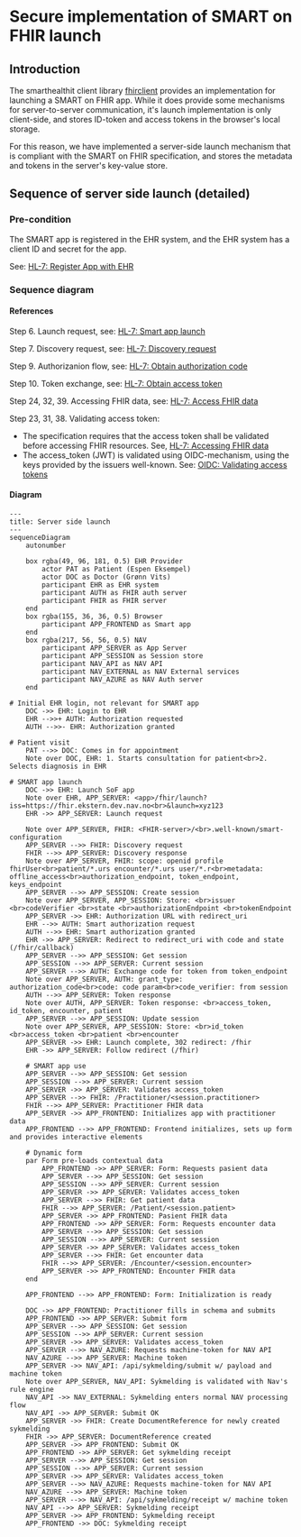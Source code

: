 # Secure implementation of SMART on FHIR launch

## Introduction

The smarthealthit client library [fhirclient](https://docs.smarthealthit.org/client-js/) provides an implementation for
launching a SMART on FHIR app. While it does provide some mechanisms for server-to-server communication, it's launch
implementation is only client-side, and stores ID-token and access tokens in the browser's local storage.

For this reason, we have implemented a server-side launch mechanism that is compliant with the SMART on FHIR
specification, and stores the metadata and tokens in the server's key-value store.

## Sequence of server side launch (detailed)

### Pre-condition

The SMART app is registered in the EHR system, and the EHR system has a client ID and secret for the app.

See: [HL-7: Register App with EHR](https://hl7.org/fhir/smart-app-launch/app-launch.html#step-1-register)

### Sequence diagram

#### References

[//]: # 'These steps are autonumbered in mermaid, and must be kept in sync manually'

Step 6. Launch request, see: [HL-7: Smart app launch](https://hl7.org/fhir/smart-app-launch/app-launch.html#step-2-launch-ehr)

Step 7. Discovery request, see: [HL-7: Discovery request](https://hl7.org/fhir/smart-app-launch/app-launch.html#step-3-discovery)

Step 9. Authorizanion flow, see: [HL-7: Obtain authorization code](https://hl7.org/fhir/smart-app-launch/app-launch.html#obtain-authorization-code)

Step 10. Token exchange, see: [HL-7: Obtain access token](https://hl7.org/fhir/smart-app-launch/app-launch.html#obtain-access-token)

Step 24, 32, 39. Accessing FHIR data, see: [HL-7: Access FHIR data](https://hl7.org/fhir/smart-app-launch/app-launch.html#access-fhir-api)

Step 23, 31, 38. Validating access token:

- The specification requires that the access token shall be validated before accessing FHIR resources. See, [HL-7: Accessing FHIR data](https://hl7.org/fhir/smart-app-launch/app-launch.html#response-6)
- The access_token (JWT) is validated using OIDC-mechanism, using the keys provided by the issuers well-known. See: [OIDC: Validating access tokens](https://datatracker.ietf.org/doc/html/rfc9068#name-validating-jwt-access-token)

#### Diagram

```mermaid
---
title: Server side launch
---
sequenceDiagram
    autonumber

    box rgba(49, 96, 181, 0.5) EHR Provider
        actor PAT as Patient (Espen Eksempel)
        actor DOC as Doctor (Grønn Vits)
        participant EHR as EHR system
        participant AUTH as FHIR auth server
        participant FHIR as FHIR server
    end
    box rgba(155, 36, 36, 0.5) Browser
        participant APP_FRONTEND as Smart app
    end
    box rgba(217, 56, 56, 0.5) NAV
        participant APP_SERVER as App Server
        participant APP_SESSION as Session store
        participant NAV_API as NAV API
        participant NAV_EXTERNAL as NAV External services
        participant NAV_AZURE as NAV Auth server
    end

# Initial EHR login, not relevant for SMART app
    DOC ->> EHR: Login to EHR
    EHR -->>+ AUTH: Authorization requested
    AUTH -->>- EHR: Authorization granted

# Patient visit
    PAT -->> DOC: Comes in for appointment
    Note over DOC, EHR: 1. Starts consultation for patient<br>2. Selects diagnosis in EHR

# SMART app launch
    DOC ->> EHR: Launch SoF app
    Note over EHR, APP_SERVER: <app>/fhir/launch?iss=https://fhir.ekstern.dev.nav.no<br>&launch=xyz123
    EHR ->> APP_SERVER: Launch request

    Note over APP_SERVER, FHIR: <FHIR-server>/<br>.well-known/smart-configuration
    APP_SERVER -->> FHIR: Discovery request
    FHIR -->> APP_SERVER: Discovery response
    Note over APP_SERVER, FHIR: scope: openid profile fhirUser<br>patient/*.urs encounter/*.urs user/*.r<br>metadata: offline_access<br>authorization_endpoint, token_endpoint, keys_endpoint
    APP_SERVER -->> APP_SESSION: Create session
    Note over APP_SERVER, APP_SESSION: Store: <br>issuer <br>codeVerifier <br>state <br>authorizationEndpoint <br>tokenEndpoint
    APP_SERVER ->> EHR: Authorization URL with redirect_uri
    EHR -->> AUTH: Smart authorization request
    AUTH -->> EHR: Smart authorization granted
    EHR ->> APP_SERVER: Redirect to redirect_uri with code and state (/fhir/callback)
    APP_SERVER -->> APP_SESSION: Get session
    APP_SESSION -->> APP_SERVER: Current session
    APP_SERVER -->> AUTH: Exchange code for token from token_endpoint
    Note over APP_SERVER, AUTH: grant_type: authorization_code<br>code: code param<br>code_verifier: from session
    AUTH -->> APP_SERVER: Token response
    Note over AUTH, APP_SERVER: Token response: <br>access_token, id_token, encounter, patient
    APP_SERVER -->> APP_SESSION: Update session
    Note over APP_SERVER, APP_SESSION: Store: <br>id_token <br>access_token <br>patient <br>encounter
    APP_SERVER ->> EHR: Launch complete, 302 redirect: /fhir
    EHR ->> APP_SERVER: Follow redirect (/fhir)

    # SMART app use
    APP_SERVER -->> APP_SESSION: Get session
    APP_SESSION -->> APP_SERVER: Current session
    APP_SERVER ->> APP_SERVER: Validates access_token
    APP_SERVER -->> FHIR: /Practitioner/<session.practitioner>
    FHIR -->> APP_SERVER: Practitioner FHIR data
    APP_SERVER ->> APP_FRONTEND: Initializes app with practitioner data
    APP_FRONTEND -->> APP_FRONTEND: Frontend initializes, sets up form and provides interactive elements

    # Dynamic form
    par Form pre-loads contextual data
        APP_FRONTEND ->> APP_SERVER: Form: Requests pasient data
        APP_SERVER -->> APP_SESSION: Get session
        APP_SESSION -->> APP_SERVER: Current session
        APP_SERVER ->> APP_SERVER: Validates access_token
        APP_SERVER -->> FHIR: Get patient data
        FHIR -->> APP_SERVER: /Patient/<session.patient>
        APP_SERVER ->> APP_FRONTEND: Pasient FHIR data
        APP_FRONTEND ->> APP_SERVER: Form: Requests encounter data
        APP_SERVER -->> APP_SESSION: Get session
        APP_SESSION -->> APP_SERVER: Current session
        APP_SERVER ->> APP_SERVER: Validates access_token
        APP_SERVER -->> FHIR: Get encounter data
        FHIR -->> APP_SERVER: /Encounter/<session.encounter>
        APP_SERVER ->> APP_FRONTEND: Encounter FHIR data
    end

    APP_FRONTEND -->> APP_FRONTEND: Form: Initialization is ready

    DOC ->> APP_FRONTEND: Practitioner fills in schema and submits
    APP_FRONTEND ->> APP_SERVER: Submit form
    APP_SERVER -->> APP_SESSION: Get session
    APP_SESSION -->> APP_SERVER: Current session
    APP_SERVER ->> APP_SERVER: Validates access_token
    APP_SERVER -->> NAV_AZURE: Requests machine-token for NAV API
    NAV_AZURE -->> APP_SERVER: Machine token
    APP_SERVER ->> NAV_API: /api/sykmelding/submit w/ payload and machine token
    Note over APP_SERVER, NAV_API: Sykmelding is validated with Nav's rule engine
    NAV_API ->> NAV_EXTERNAL: Sykmelding enters normal NAV processing flow
    NAV_API ->> APP_SERVER: Submit OK
    APP_SERVER ->> FHIR: Create DocumentReference for newly created sykmelding
    FHIR ->> APP_SERVER: DocumentReference created
    APP_SERVER ->> APP_FRONTEND: Submit OK
    APP_FRONTEND ->> APP_SERVER: Get sykmelding receipt
    APP_SERVER -->> APP_SESSION: Get session
    APP_SESSION -->> APP_SERVER: Current session
    APP_SERVER ->> APP_SERVER: Validates access_token
    APP_SERVER -->> NAV_AZURE: Requests machine-token for NAV API
    NAV_AZURE -->> APP_SERVER: Machine token
    APP_SERVER -->> NAV_API: /api/sykmelding/receipt w/ machine token
    NAV_API -->> APP_SERVER: Sykmelding receipt
    APP_SERVER ->> APP_FRONTEND: Sykmelding receipt
    APP_FRONTEND ->> DOC: Sykmelding receipt
```
